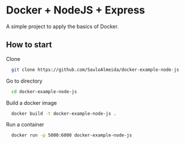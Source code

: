 
# Docker + NodeJS + Express

A simple project to apply the basics of Docker.



## How to start

Clone

```bash
  git clone https://github.com/SauloAlmeida/docker-example-node-js
```

Go to directory

```bash
  cd docker-example-node-js
```

Build a docker image

```bash
  docker build -t docker-example-node-js .
```

Run a container

```bash
  docker run -p 5000:6000 docker-example-node-js
```
